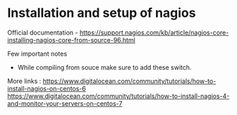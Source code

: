 # Installation and setup of nagios
Official documentation - https://support.nagios.com/kb/article/nagios-core-installing-nagios-core-from-source-96.html

Few important notes
* While compiling from souce make sure to add these switch.












More links : 
https://www.digitalocean.com/community/tutorials/how-to-install-nagios-on-centos-6
https://www.digitalocean.com/community/tutorials/how-to-install-nagios-4-and-monitor-your-servers-on-centos-7
